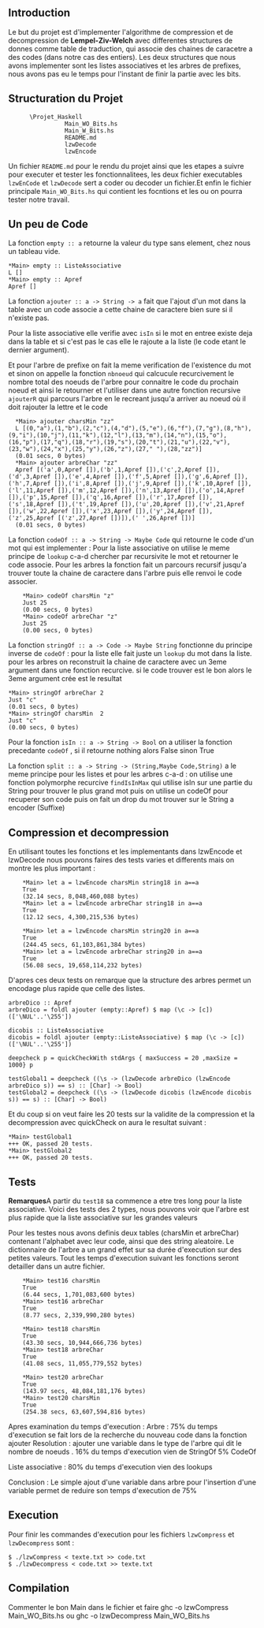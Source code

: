 ## Introduction

  Le but du projet est d'implementer l'algorithme de compression et de decompression de **Lempel-Ziv-Welch** avec differentes structures de donnes comme table de traduction, qui associe des chaines de caracetre a des codes (dans notre cas des entiers).
  Les deux structures que nous avons implementer sont les listes associatives et les arbres de prefixes, nous avons pas eu le temps pour l'instant de finir la partie avec les bits.

## Structuration du Projet

          \Projet_Haskell
                    Main_WO_Bits.hs
					Main_W_Bits.hs
                    README.md
                    lzwDecode
                    lzwEncode
                    
  Un fichier `README.md` pour le rendu du projet ainsi que les etapes a suivre pour executer et tester les fonctionnalitees, les deux fichier executables `lzwEnCode` et `lzwDecode` sert a coder ou decoder un fichier.Et enfin le fichier principale `Main_WO_Bits.hs` qui contient les focntions et les ou on pourra tester notre travail.

## Un peu de Code

La fonction `empty :: a` retourne la valeur du type sans element, chez nous un tableau vide.

    *Main> empty :: ListeAssociative 
    L []
    *Main> empty :: Apref 
    Apref []

La fonction `ajouter :: a -> String -> a` fait que l'ajout d'un mot dans la table avec un code associe a cette chaine de caractere bien sure si il n'existe pas.

  Pour la liste associative elle verifie avec `isIn` si le mot en entree existe deja dans la table et si c'est pas le cas elle le rajoute a la liste (le code etant le dernier argument).
  
  Et pour l'arbre de prefixe on fait la meme verification de l'existence du mot et sinon  on appelle la fonction `nbnoeud` qui calcucule recurcivement le nombre total des noeuds de l'arbre pour connaitre le code du prochain noeud et ainsi le retourner et l'utiliser dans une autre fonction recursive `ajouterR` qui parcours l'arbre en le recreant jusqu'a arriver au noeud où il doit rajouter la lettre et le code 
  
      *Main> ajouter charsMin "zz"
      L [(0,"a"),(1,"b"),(2,"c"),(4,"d"),(5,"e"),(6,"f"),(7,"g"),(8,"h"),(9,"i"),(10,"j"),(11,"k"),(12,"l"),(13,"m"),(14,"n"),(15,"o"),(16,"p"),(17,"q"),(18,"r"),(19,"s"),(20,"t"),(21,"u"),(22,"v"),(23,"w"),(24,"x"),(25,"y"),(26,"z"),(27," "),(28,"zz")]
      (0.01 secs, 0 bytes)
      *Main> ajouter arbreChar "zz"
      Apref [('a',0,Apref []),('b',1,Apref []),('c',2,Apref []),('d',3,Apref []),('e',4,Apref []),('f',5,Apref []),('g',6,Apref []),('h',7,Apref []),('i',8,Apref []),('j',9,Apref []),('k',10,Apref []),('l',11,Apref []),('m',12,Apref []),('n',13,Apref []),('o',14,Apref []),('p',15,Apref []),('q',16,Apref []),('r',17,Apref []),('s',18,Apref []),('t',19,Apref []),('u',20,Apref []),('v',21,Apref []),('w',22,Apref []),('x',23,Apref []),('y',24,Apref []),('z',25,Apref [('z',27,Apref [])]),(' ',26,Apref [])]
      (0.01 secs, 0 bytes)

La fonction `codeOf :: a -> String -> Maybe Code` qui retourne le code d'un mot qui est implementer : 
	Pour la liste associative on utilise le meme principe de `lookup` c-a-d chercher par recursivite le mot et retourner le code associe. 
	Pour les arbres la fonction fait un parcours recursif jusqu'a trouver toute la chaine de caractere dans l'arbre puis elle renvoi le code associer.

        *Main> codeOf charsMin "z"
        Just 25
        (0.00 secs, 0 bytes)
        *Main> codeOf arbreChar "z"
        Just 25
        (0.00 secs, 0 bytes)

La fonction `stringOf :: a -> Code -> Maybe String` fonctionne du principe inverse de `codeOf` :
	pour la liste elle fait juste un `lookup` du mot dans la liste. 
	pour les arbres on reconstruit la chaine de caractere avec un 3eme argument dans une fonction recurcive. si le code trouver est le bon alors le 3eme argument crée est le resultat

    *Main> stringOf arbreChar 2
    Just "c"
    (0.01 secs, 0 bytes)
    *Main> stringOf charsMin  2
    Just "c"
    (0.00 secs, 0 bytes)

Pour la fonction `isIn :: a -> String -> Bool` on a utiliser la fonction precedante `codeOf` , si il retourne nothing alors False sinon True

La fonction `split :: a -> String -> (String,Maybe Code,String)` a le meme principe pour les listes et pour les arbres c-a-d : 
	on utilise une fonction polymorphe recurcive `findIsInMax` qui utilise isIn sur une partie du String pour trouver le plus grand mot
	puis on utilise un codeOf pour recuperer son code
	puis on fait un drop du mot trouver sur le String a encoder (Suffixe)

## Compression et decompression

En utilisant toutes les fonctions et les implementants dans lzwEncode et lzwDecode nous pouvons faires des tests varies et differents mais on montre les plus important :

        *Main> let a = lzwEncode charsMin string18 in a==a
        True
        (32.14 secs, 8,048,460,088 bytes)
        *Main> let a = lzwEncode arbreChar string18 in a==a
        True
        (12.12 secs, 4,300,215,536 bytes)

        *Main> let a = lzwEncode charsMin string20 in a==a
        True
        (244.45 secs, 61,103,861,384 bytes)
        *Main> let a = lzwEncode arbreChar string20 in a==a
        True
        (56.08 secs, 19,658,114,232 bytes)

D'apres ces deux tests on remarque que la structure des arbres permet un encodage plus rapide que celle des listes.

    arbreDico :: Apref 
    arbreDico = foldl ajouter (empty::Apref) $ map (\c -> [c]) (['\NUL'..'\255'])

    dicobis :: ListeAssociative 
    dicobis = foldl ajouter (empty::ListeAssociative) $ map (\c -> [c]) (['\NUL'..'\255'])

    deepcheck p = quickCheckWith stdArgs { maxSuccess = 20 ,maxSize = 1000} p

    testGlobal1 = deepcheck ((\s -> (lzwDecode arbreDico (lzwEncode arbreDico s)) == s) :: [Char] -> Bool)
    testGlobal2 = deepcheck ((\s -> (lzwDecode dicobis (lzwEncode dicobis s)) == s) :: [Char] -> Bool)

Et du coup si on veut faire les 20 tests sur la validite de la compression et la decompression avec quickCheck on aura le resultat suivant :

    *Main> testGlobal1
    +++ OK, passed 20 tests.
    *Main> testGlobal2
    +++ OK, passed 20 tests.

## Tests

**Remarques**A partir du `test18` sa commence a etre tres long pour la liste associative.
Voici des tests des 2 types, nous pouvons voir que l'arbre est plus rapide que la liste associative sur les grandes valeurs

Pour les testes nous avons definis deux tables (charsMin et arbreChar) contenant l'alphabet avec leur code, ainsi que des string aleatoire.
Le dictionnaire de l'arbre a un grand effet sur sa durée d'execution sur des petites valeurs.
Tout les temps d'execution suivant les fonctions seront detailler dans un autre fichier.

		*Main> test16 charsMin
		True
		(6.44 secs, 1,701,083,600 bytes)
		*Main> test16 arbreChar
		True
		(8.77 secs, 2,339,990,280 bytes)
        
		*Main> test18 charsMin
		True
		(43.30 secs, 10,944,666,736 bytes)
        *Main> test18 arbreChar
		True
		(41.08 secs, 11,055,779,552 bytes)
        
        *Main> test20 arbreChar
        True
        (143.97 secs, 48,084,181,176 bytes)
        *Main> test20 charsMin
        True
        (254.38 secs, 63,607,594,816 bytes)
        
Apres examination du temps d'execution :
Arbre :
75% du temps d'execution se fait lors de la recherche du nouveau code dans la fonction ajouter
Resolution : ajouter une variable dans le type de l'arbre qui dit le nombre de noeuds .
16% du temps d'execution vien de StringOf
5% CodeOf

Liste associative :
80% du temps d'execution vien des lookups

Conclusion :
Le simple ajout d'une variable dans arbre pour l'insertion d'une variable permet de reduire son temps d'execution de 75%


## Execution

Pour finir les commandes d'execution pour les fichiers `lzwCompress` et `lzwDecompress` sont :

    $ ./lzwCompress < texte.txt >> code.txt
    $ ./lzwDecompress < code.txt >> texte.txt
	
## Compilation
Commenter le bon Main dans le fichier et faire 
ghc -o lzwCompress Main_WO_Bits.hs
ou
ghc -o lzwDecompress Main_WO_Bits.hs


